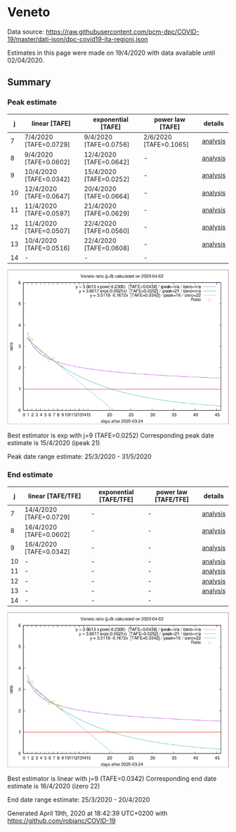 # Veneto


Data source: https://raw.githubusercontent.com/pcm-dpc/COVID-19/master/dati-json/dpc-covid19-ita-regioni.json

Estimates in this page were made on 19/4/2020 with data available until 02/04/2020.


## Summary 

### Peak estimate 
|j|linear [TAFE]|exponential [TAFE]|power law [TAFE]|details|
|---|----|-----------|---------|-------|
|7|7/4/2020 [TAFE=0.0729]|9/4/2020 [TAFE=0.0756]|2/6/2020 [TAFE=0.1065]|[analysis](COVID-19_veneto_j7_2020-04-02.md)|
|8|9/4/2020 [TAFE=0.0602]|12/4/2020 [TAFE=0.0642]|-|[analysis](COVID-19_veneto_j8_2020-04-02.md)|
|9|10/4/2020 [TAFE=0.0342]|15/4/2020 [TAFE=0.0252]|-|[analysis](COVID-19_veneto_j9_2020-04-02.md)|
|10|12/4/2020 [TAFE=0.0647]|20/4/2020 [TAFE=0.0664]|-|[analysis](COVID-19_veneto_j10_2020-04-02.md)|
|11|11/4/2020 [TAFE=0.0597]|21/4/2020 [TAFE=0.0629]|-|[analysis](COVID-19_veneto_j11_2020-04-02.md)|
|12|11/4/2020 [TAFE=0.0507]|22/4/2020 [TAFE=0.0560]|-|[analysis](COVID-19_veneto_j12_2020-04-02.md)|
|13|10/4/2020 [TAFE=0.0516]|22/4/2020 [TAFE=0.0608]|-|[analysis](COVID-19_veneto_j13_2020-04-02.md)|
|14|-|-|-||

![best peak estimate](COVID-19_veneto_j9_2020-04-02.png)

Best estimator is exp with j=9 (TAFE=0.0252)
Corresponding peak date estimate is 15/4/2020 (ipeak 21)


Peak date range estimate: 25/3/2020 - 31/5/2020

### End estimate 
|j|linear [TAFE/TFE]|exponential [TAFE/TFE]|power law [TAFE/TFE]|details|
|---|----|-----------|---------|-------|
|7|14/4/2020 [TAFE=0.0729]|-|-|[analysis](COVID-19_veneto_j7_2020-04-02.md)|
|8|16/4/2020 [TAFE=0.0602]|-|-|[analysis](COVID-19_veneto_j8_2020-04-02.md)|
|9|16/4/2020 [TAFE=0.0342]|-|-|[analysis](COVID-19_veneto_j9_2020-04-02.md)|
|10|-|-|-|[analysis](COVID-19_veneto_j10_2020-04-02.md)|
|11|-|-|-|[analysis](COVID-19_veneto_j11_2020-04-02.md)|
|12|-|-|-|[analysis](COVID-19_veneto_j12_2020-04-02.md)|
|13|-|-|-|[analysis](COVID-19_veneto_j13_2020-04-02.md)|
|14|-|-|-||

![best zero estimate](COVID-19_veneto_j9_2020-04-02.png)

Best estimator is linear with j=9 (TAFE=0.0342)
Corresponding end date estimate is 16/4/2020 (izero 22)


End date range estimate: 25/3/2020 - 20/4/2020

Generated April 19th, 2020 at 18:42:39 UTC+0200 with https://github.com/robianc/COVID-19
